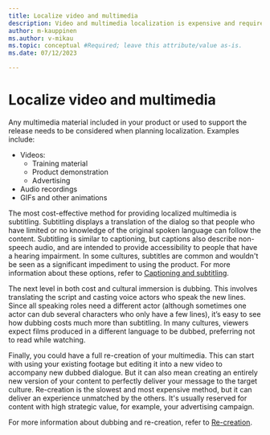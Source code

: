 ```yaml
---
title: Localize video and multimedia
description: Video and multimedia localization is expensive and requires a unique strategy.
author: m-kauppinen
ms.author: v-mikau
ms.topic: conceptual #Required; leave this attribute/value as-is.
ms.date: 07/12/2023

--- 
```


# Localize video and multimedia

Any multimedia material included in your product or used to support the release needs to be considered when planning localization. Examples include:

- Videos:
  - Training material
  - Product demonstration
  - Advertising
- Audio recordings
- GIFs and other animations

The most cost-effective method for providing localized multimedia is subtitling. Subtitling displays a translation of the dialog so that people who have limited or no knowledge of the original spoken language can follow the content. Subtitling is similar to captioning, but captions also describe non-speech audio, and are intended to provide accessibility to people that have a hearing impairment. In some cultures, subtitles are common and wouldn't be seen as a significant impediment to using the product. For more information about these options, refer to [Captioning and subtitling](captioning.md).

The next level in both cost and cultural immersion is dubbing. This involves translating the script and casting voice actors who speak the new lines. Since all speaking roles need a different actor (although sometimes one actor can dub several characters who only have a few lines), it’s easy to see how dubbing costs much more than subtitling. In many cultures, viewers expect films produced in a different language to be dubbed, preferring not to read while watching.

Finally, you could have a full re-creation of your multimedia. This can start with using your existing footage but editing it into a new video to accompany new dubbed dialogue. But it can also mean creating an entirely new version of your content to perfectly deliver your message to the target culture. Re-creation is the slowest and most expensive method, but it can deliver an experience unmatched by the others. It's usually reserved for content with high strategic value, for example, your advertising campaign.

For more information about dubbing and re-creation, refer to [Re-creation](re-creation.md).

